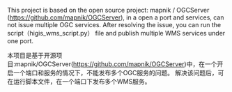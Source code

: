 This project is based on the open source project: mapnik / OGCServer (https://github.com/mapnik/OGCServer), in a open a port and services, can not issue multiple OGC services.
After resolving the issue, you can run the script（higis_wms_script.py） file and publish multiple WMS services under one port.

本项目是基于开源项目:mapnik/OGCServer(https://github.com/mapnik/OGCServer)中，在一个开启一个端口和服务的情况下，不能发布多个OGC服务的问题。
解决该问题后，可在运行脚本文件，在一个端口下发布多个WMS服务。
